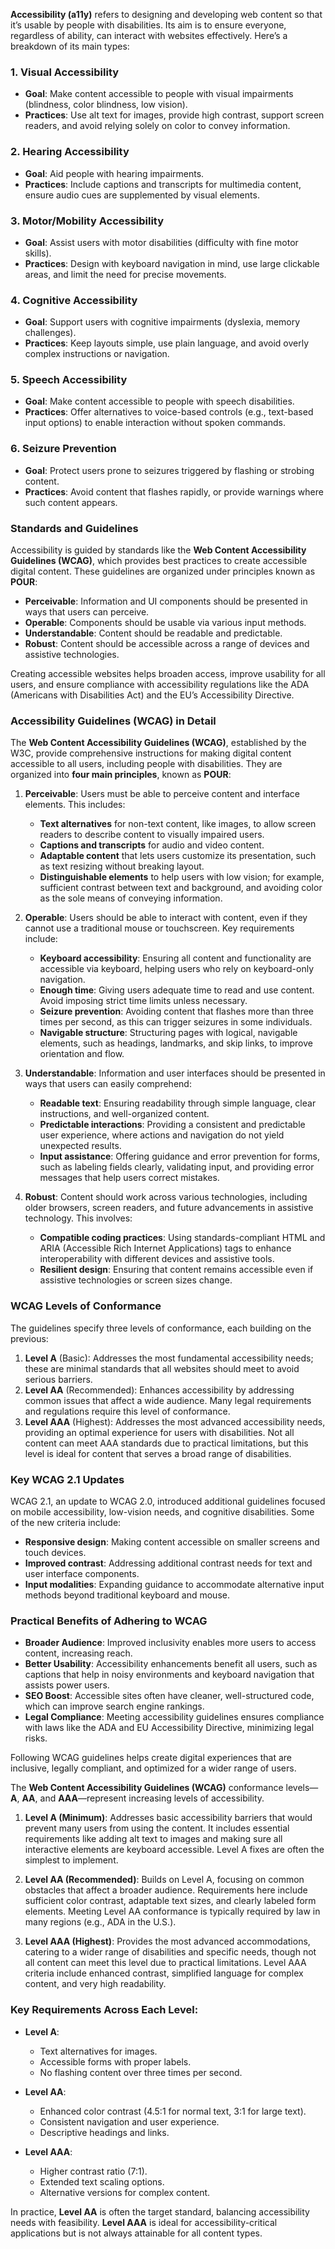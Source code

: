 **Accessibility (a11y)** refers to designing and developing web content so that it’s usable by people with disabilities. Its aim is to ensure everyone, regardless of ability, can interact with websites effectively. Here’s a breakdown of its main types:

### 1. **Visual Accessibility**

- **Goal**: Make content accessible to people with visual impairments (blindness, color blindness, low vision).
- **Practices**: Use alt text for images, provide high contrast, support screen readers, and avoid relying solely on color to convey information.

### 2. **Hearing Accessibility**

- **Goal**: Aid people with hearing impairments.
- **Practices**: Include captions and transcripts for multimedia content, ensure audio cues are supplemented by visual elements.

### 3. **Motor/Mobility Accessibility**

- **Goal**: Assist users with motor disabilities (difficulty with fine motor skills).
- **Practices**: Design with keyboard navigation in mind, use large clickable areas, and limit the need for precise movements.

### 4. **Cognitive Accessibility**

- **Goal**: Support users with cognitive impairments (dyslexia, memory challenges).
- **Practices**: Keep layouts simple, use plain language, and avoid overly complex instructions or navigation.

### 5. **Speech Accessibility**

- **Goal**: Make content accessible to people with speech disabilities.
- **Practices**: Offer alternatives to voice-based controls (e.g., text-based input options) to enable interaction without spoken commands.

### 6. **Seizure Prevention**

- **Goal**: Protect users prone to seizures triggered by flashing or strobing content.
- **Practices**: Avoid content that flashes rapidly, or provide warnings where such content appears.

### Standards and Guidelines

Accessibility is guided by standards like the **Web Content Accessibility Guidelines (WCAG)**, which provides best practices to create accessible digital content. These guidelines are organized under principles known as **POUR**:

- **Perceivable**: Information and UI components should be presented in ways that users can perceive.
- **Operable**: Components should be usable via various input methods.
- **Understandable**: Content should be readable and predictable.
- **Robust**: Content should be accessible across a range of devices and assistive technologies.

Creating accessible websites helps broaden access, improve usability for all users, and ensure compliance with accessibility regulations like the ADA (Americans with Disabilities Act) and the EU’s Accessibility Directive.

### Accessibility Guidelines (WCAG) in Detail

The **Web Content Accessibility Guidelines (WCAG)**, established by the W3C, provide comprehensive instructions for making digital content accessible to all users, including people with disabilities. They are organized into **four main principles**, known as **POUR**:

1. **Perceivable**: Users must be able to perceive content and interface elements. This includes:

   - **Text alternatives** for non-text content, like images, to allow screen readers to describe content to visually impaired users.
   - **Captions and transcripts** for audio and video content.
   - **Adaptable content** that lets users customize its presentation, such as text resizing without breaking layout.
   - **Distinguishable elements** to help users with low vision; for example, sufficient contrast between text and background, and avoiding color as the sole means of conveying information.

2. **Operable**: Users should be able to interact with content, even if they cannot use a traditional mouse or touchscreen. Key requirements include:

   - **Keyboard accessibility**: Ensuring all content and functionality are accessible via keyboard, helping users who rely on keyboard-only navigation.
   - **Enough time**: Giving users adequate time to read and use content. Avoid imposing strict time limits unless necessary.
   - **Seizure prevention**: Avoiding content that flashes more than three times per second, as this can trigger seizures in some individuals.
   - **Navigable structure**: Structuring pages with logical, navigable elements, such as headings, landmarks, and skip links, to improve orientation and flow.

3. **Understandable**: Information and user interfaces should be presented in ways that users can easily comprehend:

   - **Readable text**: Ensuring readability through simple language, clear instructions, and well-organized content.
   - **Predictable interactions**: Providing a consistent and predictable user experience, where actions and navigation do not yield unexpected results.
   - **Input assistance**: Offering guidance and error prevention for forms, such as labeling fields clearly, validating input, and providing error messages that help users correct mistakes.

4. **Robust**: Content should work across various technologies, including older browsers, screen readers, and future advancements in assistive technology. This involves:
   - **Compatible coding practices**: Using standards-compliant HTML and ARIA (Accessible Rich Internet Applications) tags to enhance interoperability with different devices and assistive tools.
   - **Resilient design**: Ensuring that content remains accessible even if assistive technologies or screen sizes change.

### WCAG Levels of Conformance

The guidelines specify three levels of conformance, each building on the previous:

1. **Level A** (Basic): Addresses the most fundamental accessibility needs; these are minimal standards that all websites should meet to avoid serious barriers.
2. **Level AA** (Recommended): Enhances accessibility by addressing common issues that affect a wide audience. Many legal requirements and regulations require this level of conformance.
3. **Level AAA** (Highest): Addresses the most advanced accessibility needs, providing an optimal experience for users with disabilities. Not all content can meet AAA standards due to practical limitations, but this level is ideal for content that serves a broad range of disabilities.

### Key WCAG 2.1 Updates

WCAG 2.1, an update to WCAG 2.0, introduced additional guidelines focused on mobile accessibility, low-vision needs, and cognitive disabilities. Some of the new criteria include:

- **Responsive design**: Making content accessible on smaller screens and touch devices.
- **Improved contrast**: Addressing additional contrast needs for text and user interface components.
- **Input modalities**: Expanding guidance to accommodate alternative input methods beyond traditional keyboard and mouse.

### Practical Benefits of Adhering to WCAG

- **Broader Audience**: Improved inclusivity enables more users to access content, increasing reach.
- **Better Usability**: Accessibility enhancements benefit all users, such as captions that help in noisy environments and keyboard navigation that assists power users.
- **SEO Boost**: Accessible sites often have cleaner, well-structured code, which can improve search engine rankings.
- **Legal Compliance**: Meeting accessibility guidelines ensures compliance with laws like the ADA and EU Accessibility Directive, minimizing legal risks.

Following WCAG guidelines helps create digital experiences that are inclusive, legally compliant, and optimized for a wider range of users.

The **Web Content Accessibility Guidelines (WCAG)** conformance levels—**A**, **AA**, and **AAA**—represent increasing levels of accessibility.

1. **Level A (Minimum)**: Addresses basic accessibility barriers that would prevent many users from using the content. It includes essential requirements like adding alt text to images and making sure all interactive elements are keyboard accessible. Level A fixes are often the simplest to implement.

2. **Level AA (Recommended)**: Builds on Level A, focusing on common obstacles that affect a broader audience. Requirements here include sufficient color contrast, adaptable text sizes, and clearly labeled form elements. Meeting Level AA conformance is typically required by law in many regions (e.g., ADA in the U.S.).

3. **Level AAA (Highest)**: Provides the most advanced accommodations, catering to a wider range of disabilities and specific needs, though not all content can meet this level due to practical limitations. Level AAA criteria include enhanced contrast, simplified language for complex content, and very high readability.

### Key Requirements Across Each Level:

- **Level A**:

  - Text alternatives for images.
  - Accessible forms with proper labels.
  - No flashing content over three times per second.

- **Level AA**:

  - Enhanced color contrast (4.5:1 for normal text, 3:1 for large text).
  - Consistent navigation and user experience.
  - Descriptive headings and links.

- **Level AAA**:
  - Higher contrast ratio (7:1).
  - Extended text scaling options.
  - Alternative versions for complex content.

In practice, **Level AA** is often the target standard, balancing accessibility needs with feasibility. **Level AAA** is ideal for accessibility-critical applications but is not always attainable for all content types.
